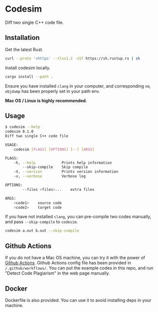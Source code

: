 # Codesim

Diff two single C++ code file.

## Installation

Get the latest Rust.

```bash
curl --proto '=https' --tlsv1.2 -sSf https://sh.rustup.rs | sh
```

Install codesim locally.

```bash
cargo install --path .
```

Ensure you have installed `clang` in your computer, and corresponding `nm`, `objdump` has been properly set in your path env.

**Mac OS / Linux is highly recommended**.

## Usage

```bash
$ codesim --help
codesim 0.1.0
Diff two single C++ code file

USAGE:
    codesim [FLAGS] [OPTIONS] [--] [ARGS]

FLAGS:
    -h, --help            Prints help information
        --skip-compile    Skip compile
    -V, --version         Prints version information
    -v, --verbose         Verbose log

OPTIONS:
        --files <files>...    extra files

ARGS:
    <code1>    source code
    <code2>    target code
```

If you have not installed `clang`, you can pre-compile two codes manually, and pass `--skip-compile` to `codesim`.

```bash
codesim a.out b.out --skip-compile
```

## Github Actions

If you do not have a Mac OS machine, you can try it with the power of [Github Actions](https://github.com/features/actions). Github Actions config file has been provided in `/.github/workflows/`. You can put the example codes in this repo, and run "Detect Code Plagiarism" in the web page manually.

## Docker

Dockerfile is also provided. You can use it to avoid installing deps in your machine.
